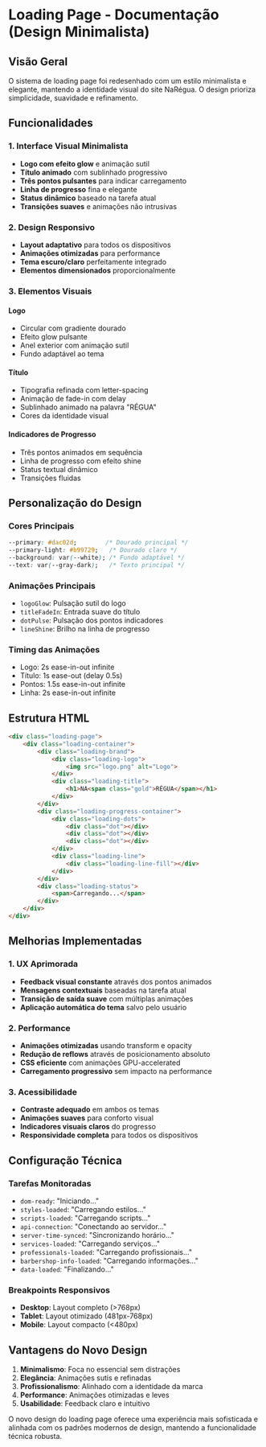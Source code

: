 # Loading Page - Documentação (Design Minimalista)

## Visão Geral

O sistema de loading page foi redesenhado com um estilo minimalista e elegante, mantendo a identidade visual do site NaRégua. O design prioriza simplicidade, suavidade e refinamento.

## Funcionalidades

### 1. Interface Visual Minimalista
- **Logo com efeito glow** e animação sutil
- **Título animado** com sublinhado progressivo
- **Três pontos pulsantes** para indicar carregamento
- **Linha de progresso** fina e elegante
- **Status dinâmico** baseado na tarefa atual
- **Transições suaves** e animações não intrusivas

### 2. Design Responsivo
- **Layout adaptativo** para todos os dispositivos
- **Animações otimizadas** para performance
- **Tema escuro/claro** perfeitamente integrado
- **Elementos dimensionados** proporcionalmente

### 3. Elementos Visuais

#### Logo
- Circular com gradiente dourado
- Efeito glow pulsante
- Anel exterior com animação sutil
- Fundo adaptável ao tema

#### Título
- Tipografia refinada com letter-spacing
- Animação de fade-in com delay
- Sublinhado animado na palavra "RÉGUA"
- Cores da identidade visual

#### Indicadores de Progresso
- Três pontos animados em sequência
- Linha de progresso com efeito shine
- Status textual dinâmico
- Transições fluidas

## Personalização do Design

### Cores Principais
```css
--primary: #dac02d;        /* Dourado principal */
--primary-light: #b99729;   /* Dourado claro */
--background: var(--white); /* Fundo adaptável */
--text: var(--gray-dark);   /* Texto principal */
```

### Animações Principais
- `logoGlow`: Pulsação sutil do logo
- `titleFadeIn`: Entrada suave do título
- `dotPulse`: Pulsação dos pontos indicadores
- `lineShine`: Brilho na linha de progresso

### Timing das Animações
- Logo: 2s ease-in-out infinite
- Título: 1s ease-out (delay 0.5s)
- Pontos: 1.5s ease-in-out infinite
- Linha: 2s ease-in-out infinite

## Estrutura HTML

```html
<div class="loading-page">
    <div class="loading-container">
        <div class="loading-brand">
            <div class="loading-logo">
                <img src="logo.png" alt="Logo">
            </div>
            <div class="loading-title">
                <h1>NA<span class="gold">RÉGUA</span></h1>
            </div>
        </div>
        <div class="loading-progress-container">
            <div class="loading-dots">
                <div class="dot"></div>
                <div class="dot"></div>
                <div class="dot"></div>
            </div>
            <div class="loading-line">
                <div class="loading-line-fill"></div>
            </div>
        </div>
        <div class="loading-status">
            <span>Carregando...</span>
        </div>
    </div>
</div>
```

## Melhorias Implementadas

### 1. UX Aprimorada
- **Feedback visual constante** através dos pontos animados
- **Mensagens contextuais** baseadas na tarefa atual
- **Transição de saída suave** com múltiplas animações
- **Aplicação automática do tema** salvo pelo usuário

### 2. Performance
- **Animações otimizadas** usando transform e opacity
- **Redução de reflows** através de posicionamento absoluto
- **CSS eficiente** com animações GPU-accelerated
- **Carregamento progressivo** sem impacto na performance

### 3. Acessibilidade
- **Contraste adequado** em ambos os temas
- **Animações suaves** para conforto visual
- **Indicadores visuais claros** do progresso
- **Responsividade completa** para todos os dispositivos

## Configuração Técnica

### Tarefas Monitoradas
- `dom-ready`: "Iniciando..."
- `styles-loaded`: "Carregando estilos..."
- `scripts-loaded`: "Carregando scripts..."
- `api-connection`: "Conectando ao servidor..."
- `server-time-synced`: "Sincronizando horário..."
- `services-loaded`: "Carregando serviços..."
- `professionals-loaded`: "Carregando profissionais..."
- `barbershop-info-loaded`: "Carregando informações..."
- `data-loaded`: "Finalizando..."

### Breakpoints Responsivos
- **Desktop**: Layout completo (>768px)
- **Tablet**: Layout otimizado (481px-768px)
- **Mobile**: Layout compacto (<480px)

## Vantagens do Novo Design

1. **Minimalismo**: Foca no essencial sem distrações
2. **Elegância**: Animações sutis e refinadas
3. **Profissionalismo**: Alinhado com a identidade da marca
4. **Performance**: Animações otimizadas e leves
5. **Usabilidade**: Feedback claro e intuitivo

O novo design do loading page oferece uma experiência mais sofisticada e alinhada com os padrões modernos de design, mantendo a funcionalidade técnica robusta.

